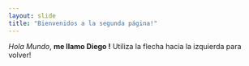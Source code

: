 ```yaml
---
layout: slide
title: "Bienvenidos a la segunda página!"
---
```

*Hola Mundo*, **me llamo Diego !** 
Utiliza la flecha hacia la izquierda para volver!
